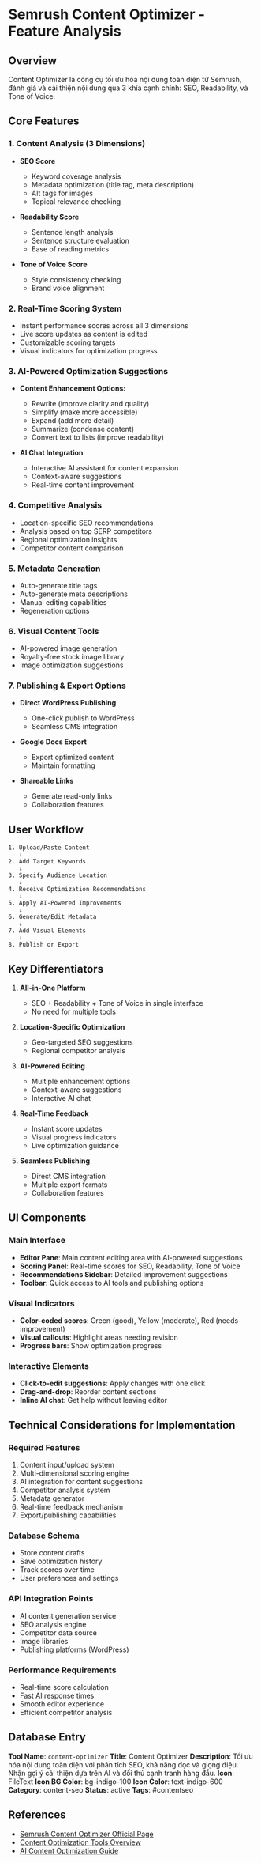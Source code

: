 # Semrush Content Optimizer - Feature Analysis

## Overview
Content Optimizer là công cụ tối ưu hóa nội dung toàn diện từ Semrush, đánh giá và cải thiện nội dung qua 3 khía cạnh chính: SEO, Readability, và Tone of Voice.

## Core Features

### 1. **Content Analysis (3 Dimensions)**
- **SEO Score**
  - Keyword coverage analysis
  - Metadata optimization (title tag, meta description)
  - Alt tags for images
  - Topical relevance checking

- **Readability Score**
  - Sentence length analysis
  - Sentence structure evaluation
  - Ease of reading metrics

- **Tone of Voice Score**
  - Style consistency checking
  - Brand voice alignment

### 2. **Real-Time Scoring System**
- Instant performance scores across all 3 dimensions
- Live score updates as content is edited
- Customizable scoring targets
- Visual indicators for optimization progress

### 3. **AI-Powered Optimization Suggestions**
- **Content Enhancement Options:**
  - Rewrite (improve clarity and quality)
  - Simplify (make more accessible)
  - Expand (add more detail)
  - Summarize (condense content)
  - Convert text to lists (improve readability)

- **AI Chat Integration**
  - Interactive AI assistant for content expansion
  - Context-aware suggestions
  - Real-time content improvement

### 4. **Competitive Analysis**
- Location-specific SEO recommendations
- Analysis based on top SERP competitors
- Regional optimization insights
- Competitor content comparison

### 5. **Metadata Generation**
- Auto-generate title tags
- Auto-generate meta descriptions
- Manual editing capabilities
- Regeneration options

### 6. **Visual Content Tools**
- AI-powered image generation
- Royalty-free stock image library
- Image optimization suggestions

### 7. **Publishing & Export Options**
- **Direct WordPress Publishing**
  - One-click publish to WordPress
  - Seamless CMS integration

- **Google Docs Export**
  - Export optimized content
  - Maintain formatting

- **Shareable Links**
  - Generate read-only links
  - Collaboration features

## User Workflow

```
1. Upload/Paste Content
   ↓
2. Add Target Keywords
   ↓
3. Specify Audience Location
   ↓
4. Receive Optimization Recommendations
   ↓
5. Apply AI-Powered Improvements
   ↓
6. Generate/Edit Metadata
   ↓
7. Add Visual Elements
   ↓
8. Publish or Export
```

## Key Differentiators

1. **All-in-One Platform**
   - SEO + Readability + Tone of Voice in single interface
   - No need for multiple tools

2. **Location-Specific Optimization**
   - Geo-targeted SEO suggestions
   - Regional competitor analysis

3. **AI-Powered Editing**
   - Multiple enhancement options
   - Context-aware suggestions
   - Interactive AI chat

4. **Real-Time Feedback**
   - Instant score updates
   - Visual progress indicators
   - Live optimization guidance

5. **Seamless Publishing**
   - Direct CMS integration
   - Multiple export formats
   - Collaboration features

## UI Components

### Main Interface
- **Editor Pane**: Main content editing area with AI-powered suggestions
- **Scoring Panel**: Real-time scores for SEO, Readability, Tone of Voice
- **Recommendations Sidebar**: Detailed improvement suggestions
- **Toolbar**: Quick access to AI tools and publishing options

### Visual Indicators
- **Color-coded scores**: Green (good), Yellow (moderate), Red (needs improvement)
- **Visual callouts**: Highlight areas needing revision
- **Progress bars**: Show optimization progress

### Interactive Elements
- **Click-to-edit suggestions**: Apply changes with one click
- **Drag-and-drop**: Reorder content sections
- **Inline AI chat**: Get help without leaving editor

## Technical Considerations for Implementation

### Required Features
1. Content input/upload system
2. Multi-dimensional scoring engine
3. AI integration for content suggestions
4. Competitor analysis system
5. Metadata generator
6. Real-time feedback mechanism
7. Export/publishing capabilities

### Database Schema
- Store content drafts
- Save optimization history
- Track scores over time
- User preferences and settings

### API Integration Points
- AI content generation service
- SEO analysis engine
- Competitor data source
- Image libraries
- Publishing platforms (WordPress)

### Performance Requirements
- Real-time score calculation
- Fast AI response times
- Smooth editor experience
- Efficient competitor analysis

## Database Entry

**Tool Name**: `content-optimizer`
**Title**: Content Optimizer
**Description**: Tối ưu hóa nội dung toàn diện với phân tích SEO, khả năng đọc và giọng điệu. Nhận gợi ý cải thiện dựa trên AI và đối thủ cạnh tranh hàng đầu.
**Icon**: FileText
**Icon BG Color**: bg-indigo-100
**Icon Color**: text-indigo-600
**Category**: content-seo
**Status**: active
**Tags**: #contentseo

## References

- [Semrush Content Optimizer Official Page](https://www.semrush.com/kb/1540-content-optimizer)
- [Content Optimization Tools Overview](https://www.semrush.com/features/content-optimization-tools/)
- [AI Content Optimization Guide](https://www.semrush.com/blog/ai-content-optimization/)
